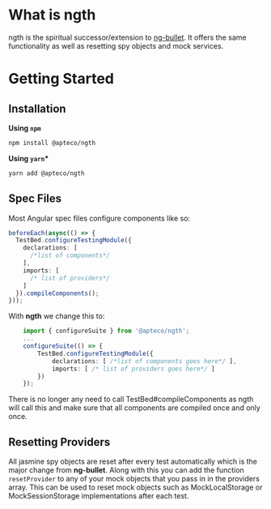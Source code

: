 # What is ngth

ngth is the spiritual successor/extension to [ng-bullet](https://github.com/topnotch48/ng-bullet-workspace/tree/master/projects/ng-bullet). It offers the same functionality as well as resetting spy objects and mock services.

# Getting Started

## Installation

**Using `npm`**

```bash
npm install @apteco/ngth
```

**Using `yarn`\***

```bash
yarn add @apteco/ngth
```

## Spec Files

Most Angular spec files configure components like so:

```typescript
beforeEach(async(() => {
  TestBed.configureTestingModule({
    declarations: [
      /*list of components*/
    ],
    imports: [
      /* list of providers*/
    ]
  }).compileComponents();
}));
```

With **ngth** we change this to:

```typescript
    import { configureSuite } from '@apteco/ngth';
    ...
    configureSuite(() => {
        TestBed.configureTestingModule({
            declarations: [ /*list of components goes here*/ ],
            imports: [ /* list of providers goes here*/ ]
        })
    });
```

There is no longer any need to call TestBed#compileComponents as ngth will call this and make sure that all components are compiled once and only once.

## Resetting Providers

All jasmine spy objects are reset after every test automatically which is the major change from **ng-bullet**.
Along with this you can add the function `resetProvider` to any of your mock objects that you pass in in the providers array. This can be used to reset mock objects such as MockLocalStorage or MockSessionStorage implementations after each test.
